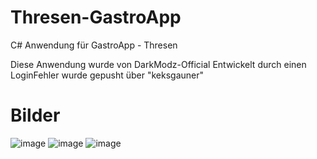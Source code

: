 # Thresen-GastroApp
C# Anwendung für GastroApp - Thresen

Diese Anwendung wurde von DarkModz-Official Entwickelt durch einen LoginFehler wurde gepusht über "keksgauner"

# Bilder
![image](https://cloud.rakutt.eu/s/AFcYjNk57cNm6is/preview)
![image](https://cloud.rakutt.eu/s/LGdiTpYBBZbzaK2/preview)
![image](https://cloud.rakutt.eu/s/LrFqkABTxxQqGEX/preview)
